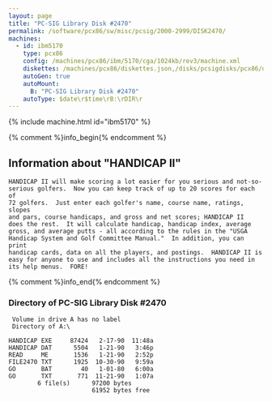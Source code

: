 ```yaml
---
layout: page
title: "PC-SIG Library Disk #2470"
permalink: /software/pcx86/sw/misc/pcsig/2000-2999/DISK2470/
machines:
  - id: ibm5170
    type: pcx86
    config: /machines/pcx86/ibm/5170/cga/1024kb/rev3/machine.xml
    diskettes: /machines/pcx86/diskettes.json,/disks/pcsigdisks/pcx86/diskettes.json
    autoGen: true
    autoMount:
      B: "PC-SIG Library Disk #2470"
    autoType: $date\r$time\rB:\rDIR\r
---
```


{% include machine.html id="ibm5170" %}

{% comment %}info_begin{% endcomment %}

## Information about "HANDICAP II"

    HANDICAP II will make scoring a lot easier for you serious and not-so-
    serious golfers.  Now you can keep track of up to 20 scores for each of
    72 golfers.  Just enter each golfer's name, course name, ratings, slopes
    and pars, course handicaps, and gross and net scores; HANDICAP II
    does the rest.  It will calculate handicap, handicap index, average
    gross, and average putts - all according to the rules in the "USGA
    Handicap System and Golf Committee Manual."  In addition, you can print
    handicap cards, data on all the players, and postings.  HANDICAP II is
    easy for anyone to use and includes all the instructions you need in
    its help menus.  FORE!
{% comment %}info_end{% endcomment %}


### Directory of PC-SIG Library Disk #2470

     Volume in drive A has no label
     Directory of A:\

    HANDICAP EXE     87424   2-17-90  11:48a
    HANDICAP DAT      5504   1-21-90   3:46p
    READ     ME       1536   1-21-90   2:52p
    FILE2470 TXT      1925  10-30-90   9:59a
    GO       BAT        40   1-01-80   6:00a
    GO       TXT       771  11-21-90   1:07a
            6 file(s)      97200 bytes
                           61952 bytes free

